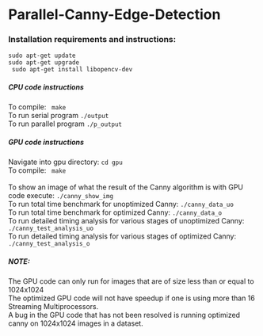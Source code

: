 # Parallel-Canny-Edge-Detection

### Installation requirements and instructions:
`sudo apt-get update ` </br> ` sudo apt-get upgrade ` </br> ` sudo apt-get install libopencv-dev`

##### CPU code instructions

To compile: ` make`   
To run serial program  `./output`   
To run parallel program `./p_output`



##### GPU code instructions

Navigate into gpu directory: `cd gpu`  
To compile:  ` make` </br>  
To show an image of what the result of the Canny algorithm is with GPU code execute: `./canny_show_img`  
To run total time benchmark for unoptimized Canny: `./canny_data_uo`  
To run total time benchmark for optimized Canny: `./canny_data_o`  
To run detailed timing analysis for various stages of unoptimized Canny: `./canny_test_analysis_uo`  
To run detailed timing analysis for various stages of optimized Canny: `./canny_test_analysis_o`  

##### NOTE:

The GPU code can only run for images that are of size less than or equal to  1024x1024  
The optimized GPU code will not have speedup if one is using more than 16 Streaming Multiprocessors.  
A bug in the GPU code that has not been resolved is running optimized canny on 1024x1024 images in a dataset. 



